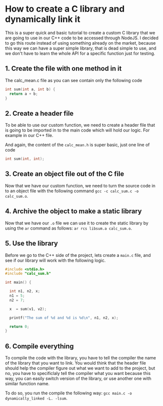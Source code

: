 # How to create a C library and dynamically link it

This is a super quick and basic tutorial to create a custom C library that we are going to use in our C++ code to be accessed through NodeJS. I decided to go this route instead of using something already on the market, because this way we can have a super simple library, that is dead simple to use, and we don't have to learn the whole API for a specific function just for testing.

## 1. Create the file with one method in it

The calc_mean.c file as you can see contain only the following code

```C
int sum(int a, int b) {
  return a + b;
}
```

## 2. Create a header file

To be able to use our custom function, we need to create a header file that is going to be imported in to the main code which will hold our logic. For example in our C++ file.

And again, the content of the `calc_mean.h` is super basic, just one line of code

```C
int sum(int, int);
```

## 3. Create an object file out of the C file

Now that we have our custom function, we need to turn the source code in to an object file with the following command `gcc -c calc_sum.c -o calc_sum.o`.

## 4. Archive the object to make a static library

Now that we have our `.o` file we can use it to create the static library by using the `ar` command as follows: `ar rcs libsum.a calc_sum.o`.

## 5. Use the library

Before we go to the C++ side of the project, lets create a `main.c` file, and see if our library will work with the following logic.

```C
#include <stdio.h>
#include "calc_sum.h"

int main() {

  int n1, n2, x;
  n1 = 5;
  n2 = 7;

  x  = sum(v1, v2);

  printf("The sum of %d and %d is %d\n", n1, n2, x);

  return 0;
}
```

## 6. Compile everything

To compile the code with the library, you have to tell the compiler the name of the library that you want to link. You would think that the header file should help the compiler figure out what we want to add to the project, but no, you have to specificlaly tell the compiler what you want because this way, you can easily switch version of the library, or use another one with similar function name.

To do so, you run the compile the following way: `gcc main.c -o dynamically_linked -L. -lsum`.